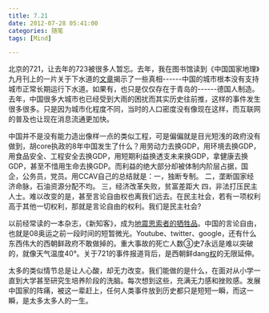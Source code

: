```yaml
---
title: 7.21
date: 2012-07-28 05:41:00
categories: 随笔
tags: [Mind]

---
```

北京的721，让去年的723被很多人暂忘。去年，我在图书馆读到《中国国家地理》九月刊上的一片关于下水道的[文章](http://www.douban.com/note/227461756)揭示了一些真相------中国的城市根本没有支持城市正常长期运行下水道。如果有，也只是仅仅存在于青岛的------德国人制造。去年，中国很多大城市也已经受到大雨的困扰而其实历史往前推，这样的事件发生很多很多。只是因为城市化程度不同，当时的人口密度没有像现在这样，而互联网的普及也让现在消息流通更加快。  

中国并不是没有能力造出像样一点的类似工程，可是偏偏就是目光短浅的政府没有做到，胡core执政的8年中国发生了什么？用劳动力去换GDP，用环境去换GDP，用食品安全、工程安全去换GDP，用短期利益换透支未来换GDP，拿健康去换GDP，甚至不惜用生命去换GDP。而利益的绝大部分却被体制内阶层占据，国企，公务员，党员。用CCAV自己的总结就是：一，独断专制。 二，垄断国家经济命脉，石油资源分配不均。 三，经济改革失败，贫富差距大 四，非法打压民主人士。难以改变的是，甚至言论自由权也离我们远去。在民主社会，若有一项权利高于其他一切权利，那就是言论自由的权利。我们是民主社会?  

以前经常读的一本杂志，《新知客》，成为[地震思索者的牺牲品](http://www.douban.com/note/227728268/)。中国的言论自由，也就是08奥运之前一段时间的短暂微光。Youtube、twitter、google，还有什么东西伟大的西朝鲜政府不敢做掉的。重大事故的死亡人数③史7永远是难以突破的，就像天气温度40°。关于721的事件报道背后，是西朝鲜dang[权](http://www.baidu.com/s?wd=%D3%C9%D3%DA%C9%F3%B2%E9%A3%AC%BD%F1%C8%D5%B3%F6%B0%E6%B5%C4%A1%B6%C4%CF%B7%BD%D6%DC%C4%A9%A1%B7%D6%D0%D4%AD%B1%BE%D3%A6%D3%D0%B5%C4%B9%D8%D3%DA%B1%B1%BE%A9%B1%A9%D3%EA%B5%C4%B0%CB%B8%F6%B0%E6%C3%E6%D4%DA%B8%B6%D3%A1%C7%B0%B5%C4%25C)的无限延伸。  

太多的类似情节总是让人心酸，却无力改变。我们能做的是什么，在面对从小学一直到大学甚至研究生培养阶段的洗脑。每次想到这些，充满无力感和挫败感。发展中国家的阵痛，被这一辈赶上，任何人类事件放到历史都只是短短一瞬，而这一瞬，是太多太多人的一生。